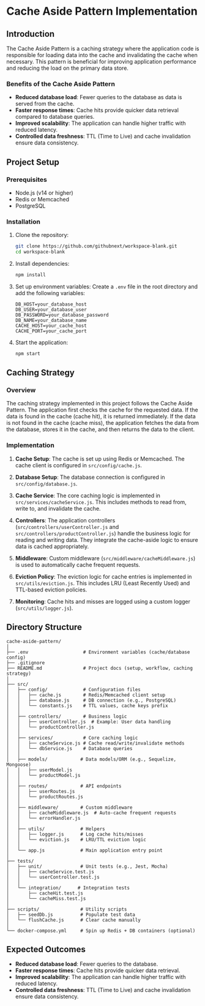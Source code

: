 # Cache Aside Pattern Implementation

## Introduction

The Cache Aside Pattern is a caching strategy where the application code is responsible for loading data into the cache and invalidating the cache when necessary. This pattern is beneficial for improving application performance and reducing the load on the primary data store.

### Benefits of the Cache Aside Pattern
- **Reduced database load**: Fewer queries to the database as data is served from the cache.
- **Faster response times**: Cache hits provide quicker data retrieval compared to database queries.
- **Improved scalability**: The application can handle higher traffic with reduced latency.
- **Controlled data freshness**: TTL (Time to Live) and cache invalidation ensure data consistency.

## Project Setup

### Prerequisites
- Node.js (v14 or higher)
- Redis or Memcached
- PostgreSQL

### Installation

1. Clone the repository:
   ```sh
   git clone https://github.com/githubnext/workspace-blank.git
   cd workspace-blank
   ```

2. Install dependencies:
   ```sh
   npm install
   ```

3. Set up environment variables:
   Create a `.env` file in the root directory and add the following variables:
   ```env
   DB_HOST=your_database_host
   DB_USER=your_database_user
   DB_PASSWORD=your_database_password
   DB_NAME=your_database_name
   CACHE_HOST=your_cache_host
   CACHE_PORT=your_cache_port
   ```

4. Start the application:
   ```sh
   npm start
   ```

## Caching Strategy

### Overview

The caching strategy implemented in this project follows the Cache Aside Pattern. The application first checks the cache for the requested data. If the data is found in the cache (cache hit), it is returned immediately. If the data is not found in the cache (cache miss), the application fetches the data from the database, stores it in the cache, and then returns the data to the client.

### Implementation

1. **Cache Setup**: The cache is set up using Redis or Memcached. The cache client is configured in `src/config/cache.js`.

2. **Database Setup**: The database connection is configured in `src/config/database.js`.

3. **Cache Service**: The core caching logic is implemented in `src/services/cacheService.js`. This includes methods to read from, write to, and invalidate the cache.

4. **Controllers**: The application controllers (`src/controllers/userController.js` and `src/controllers/productController.js`) handle the business logic for reading and writing data. They integrate the cache-aside logic to ensure data is cached appropriately.

5. **Middleware**: Custom middleware (`src/middleware/cacheMiddleware.js`) is used to automatically cache frequent requests.

6. **Eviction Policy**: The eviction logic for cache entries is implemented in `src/utils/eviction.js`. This includes LRU (Least Recently Used) and TTL-based eviction policies.

7. **Monitoring**: Cache hits and misses are logged using a custom logger (`src/utils/logger.js`).

## Directory Structure

```
cache-aside-pattern/
│
├── .env                    # Environment variables (cache/database config)
├── .gitignore
├── README.md               # Project docs (setup, workflow, caching strategy)
│
├── src/
│   ├── config/             # Configuration files
│   │   ├── cache.js        # Redis/Memcached client setup
│   │   ├── database.js     # DB connection (e.g., PostgreSQL)
│   │   └── constants.js    # TTL values, cache keys prefix
│   │
│   ├── controllers/        # Business logic
│   │   ├── userController.js  # Example: User data handling
│   │   └── productController.js
│   │
│   ├── services/           # Core caching logic
│   │   ├── cacheService.js # Cache read/write/invalidate methods
│   │   └── dbService.js    # Database queries
│   │
│   ├── models/            # Data models/ORM (e.g., Sequelize, Mongoose)
│   │   ├── userModel.js
│   │   └── productModel.js
│   │
│   ├── routes/            # API endpoints
│   │   ├── userRoutes.js
│   │   └── productRoutes.js
│   │
│   ├── middleware/        # Custom middleware
│   │   ├── cacheMiddleware.js  # Auto-cache frequent requests
│   │   └── errorHandler.js
│   │
│   ├── utils/             # Helpers
│   │   ├── logger.js      # Log cache hits/misses
│   │   └── eviction.js    # LRU/TTL eviction logic
│   │
│   └── app.js             # Main application entry point
│
├── tests/
│   ├── unit/              # Unit tests (e.g., Jest, Mocha)
│   │   ├── cacheService.test.js
│   │   └── userController.test.js
│   │
│   └── integration/      # Integration tests
│       ├── cacheHit.test.js
│       └── cacheMiss.test.js
│
├── scripts/               # Utility scripts
│   ├── seedDb.js          # Populate test data
│   └── flushCache.js      # Clear cache manually
│
└── docker-compose.yml     # Spin up Redis + DB containers (optional)
```

## Expected Outcomes

- **Reduced database load**: Fewer queries to the database.
- **Faster response times**: Cache hits provide quicker data retrieval.
- **Improved scalability**: The application can handle higher traffic with reduced latency.
- **Controlled data freshness**: TTL (Time to Live) and cache invalidation ensure data consistency.
